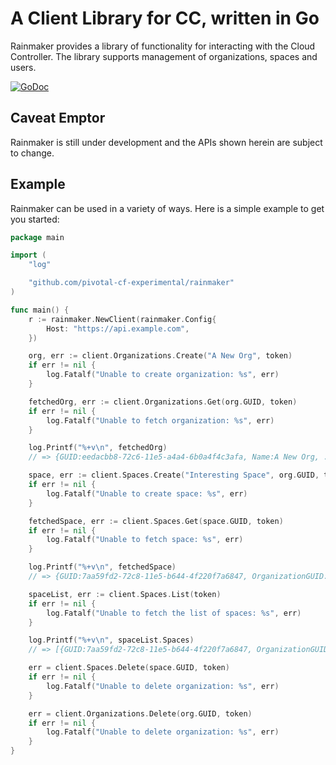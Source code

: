 # A Client Library for CC, written in Go
Rainmaker provides a library of functionality for interacting with the Cloud Controller.
The library supports management of organizations, spaces and users.

[![GoDoc](https://godoc.org/github.com/pivotal-cf-experimental/rainmaker?status.svg)](https://godoc.org/github.com/pivotal-cf-experimental/rainmaker)

## Caveat Emptor
Rainmaker is still under development and the APIs shown herein are subject to change.

## Example

Rainmaker can be used in a variety of ways. Here is a simple example to get you started:

```go
package main

import (
	"log"

	"github.com/pivotal-cf-experimental/rainmaker"
)

func main() {
	r := rainmaker.NewClient(rainmaker.Config{
		Host: "https://api.example.com",
	})

	org, err := client.Organizations.Create("A New Org", token)
	if err != nil {
		log.Fatalf("Unable to create organization: %s", err)
	}

	fetchedOrg, err := client.Organizations.Get(org.GUID, token)
	if err != nil {
		log.Fatalf("Unable to fetch organization: %s", err)
	}

	log.Printf("%+v\n", fetchedOrg)
	// => {GUID:eedacbb8-72c6-11e5-a4a4-6b0a4f4c3afa, Name:A New Org, ...}

	space, err := client.Spaces.Create("Interesting Space", org.GUID, token)
	if err != nil {
		log.Fatalf("Unable to create space: %s", err)
	}

	fetchedSpace, err := client.Spaces.Get(space.GUID, token)
	if err != nil {
		log.Fatalf("Unable to fetch space: %s", err)
	}

	log.Printf("%+v\n", fetchedSpace)
	// => {GUID:7aa59fd2-72c8-11e5-b644-4f220f7a6847, OrganizationGUID:eedacbb8-72c6-11e5-a4a4-6b0a4f4c3afa, Name:Interesting Space, ...}

	spaceList, err := client.Spaces.List(token)
	if err != nil {
		log.Fatalf("Unable to fetch the list of spaces: %s", err)
	}

	log.Printf("%+v\n", spaceList.Spaces)
	// => [{GUID:7aa59fd2-72c8-11e5-b644-4f220f7a6847, OrganizationGUID:eedacbb8-72c6-11e5-a4a4-6b0a4f4c3afa, Name:Interesting Space, ...}]

	err = client.Spaces.Delete(space.GUID, token)
	if err != nil {
		log.Fatalf("Unable to delete organization: %s", err)
	}

	err = client.Organizations.Delete(org.GUID, token)
	if err != nil {
		log.Fatalf("Unable to delete organization: %s", err)
	}
}
```
